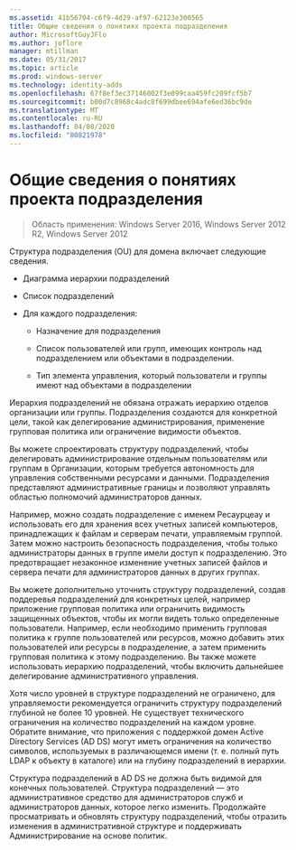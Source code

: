 ```yaml
---
ms.assetid: 41b56704-c6f9-4d29-af97-62123e300565
title: Общие сведения о понятиях проекта подразделения
author: MicrosoftGuyJFlo
ms.author: joflore
manager: mtillman
ms.date: 05/31/2017
ms.topic: article
ms.prod: windows-server
ms.technology: identity-adds
ms.openlocfilehash: 67f8ef3ec37146002f3e099caa459fc209fcf5b7
ms.sourcegitcommit: b00d7c8968c4adc8f699dbee694afe6ed36bc9de
ms.translationtype: MT
ms.contentlocale: ru-RU
ms.lasthandoff: 04/08/2020
ms.locfileid: "80821978"
---
```

# <a name="reviewing-ou-design-concepts"></a>Общие сведения о понятиях проекта подразделения

>Область применения: Windows Server 2016, Windows Server 2012 R2, Windows Server 2012

Структура подразделения (OU) для домена включает следующие сведения.  
  
-   Диаграмма иерархии подразделений  
  
-   Список подразделений  
  
-   Для каждого подразделения:  
  
    -   Назначение для подразделения  
  
    -   Список пользователей или групп, имеющих контроль над подразделением или объектами в подразделении.  
  
    -   Тип элемента управления, который пользователи и группы имеют над объектами в подразделении  
  
Иерархия подразделений не обязана отражать иерархию отделов организации или группы. Подразделения создаются для конкретной цели, такой как делегирование администрирования, применение групповая политика или ограничение видимости объектов.  
  
Вы можете спроектировать структуру подразделений, чтобы делегировать администрирование отдельным пользователям или группам в Организации, которым требуется автономность для управления собственными ресурсами и данными. Подразделения представляют административные границы и позволяют управлять областью полномочий администраторов данных.  
  
Например, можно создать подразделение с именем Ресаурцеау и использовать его для хранения всех учетных записей компьютеров, принадлежащих к файлам и серверам печати, управляемым группой. Затем можно настроить безопасность подразделения, чтобы только администраторы данных в группе имели доступ к подразделению. Это предотвращает незаконное изменение учетных записей файлов и сервера печати для администраторов данных в других группах.  
  
Вы можете дополнительно уточнить структуру подразделений, создав поддеревья подразделений для конкретных целей, например приложение групповая политика или ограничить видимость защищенных объектов, чтобы их могли видеть только определенные пользователи. Например, если необходимо применить групповая политика к группе пользователей или ресурсов, можно добавить этих пользователей или ресурсы в подразделение, а затем применить групповая политика к этому подразделению. Вы также можете использовать иерархию подразделений, чтобы включить дальнейшее делегирование административного управления.  
  
Хотя число уровней в структуре подразделений не ограничено, для управляемости рекомендуется ограничить структуру подразделений глубиной не более 10 уровней. Не существует технического ограничения на количество подразделений на каждом уровне. Обратите внимание, что приложения с поддержкой домен Active Directory Services (AD DS) могут иметь ограничения на количество символов, используемых в различающемся имени (т. е. полный путь LDAP к объекту в каталоге) или на глубину подразделений в иерархии.  
  
Структура подразделений в AD DS не должна быть видимой для конечных пользователей. Структура подразделений — это административное средство для администраторов служб и администраторов данных, которое легко изменить. Продолжайте просматривать и обновлять структуру подразделений, чтобы отразить изменения в административной структуре и поддерживать Администрирование на основе политик.  
  


